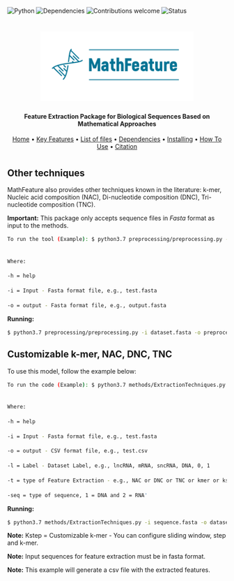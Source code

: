 ![Python](https://img.shields.io/badge/python-v3.7-blue)
![Dependencies](https://img.shields.io/badge/dependencies-up%20to%20date-brightgreen.svg)
![Contributions welcome](https://img.shields.io/badge/contributions-welcome-orange.svg)
![Status](https://img.shields.io/badge/status-up-brightgreen)

<h1 align="center">
  <img src="https://github.com/Bonidia/MathFeature/blob/master/img/MathFeature.png" alt="MathFeature" width="350">
</h1>

<h4 align="center">Feature Extraction Package for Biological Sequences Based on Mathematical Approaches</h4>
	
<p align="center">
  <a href="https://github.com/Bonidia/MathFeature">Home</a> •
  <a href="#authors">Key Features</a> •
  <a href="#list-of-files">List of files</a> •
  <a href="#dependencies">Dependencies</a> •
  <a href="#installing-dependencies-and-package">Installing</a> •
  <a href="#how-to-use">How To Use</a> •
  <a href="#citation">Citation</a> 
</p>

<h1 align="center"></h1>

## Other techniques

MathFeature also provides other techniques known in the literature: k-mer, Nucleic acid composition (NAC), Di-nucleotide composition (DNC), Tri-nucleotide composition (TNC).

**Important:** This package only accepts sequence files in *Fasta* format as input to the methods.

```sh
To run the tool (Example): $ python3.7 preprocessing/preprocessing.py -i input -o output


Where:

-h = help

-i = Input - Fasta format file, e.g., test.fasta

-o = output - Fasta format file, e.g., output.fasta
```

**Running:**

```sh
$ python3.7 preprocessing/preprocessing.py -i dataset.fasta -o preprocessing.fasta 
```


## Customizable k-mer, NAC, DNC, TNC

To use this model, follow the example below:

```sh
To run the code (Example): $ python3.7 methods/ExtractionTechniques.py -i input -o output -l label -t technique -seq DNA/RNA


Where:

-h = help

-i = Input - Fasta format file, e.g., test.fasta

-o = output - CSV format file, e.g., test.csv

-l = Label - Dataset Label, e.g., lncRNA, mRNA, sncRNA, DNA, 0, 1

-t = type of Feature Extraction - e.g., NAC or DNC or TNC or kmer or kstep

-seq = type of sequence, 1 = DNA and 2 = RNA'
```

**Running:**

```sh
$ python3.7 methods/ExtractionTechniques.py -i sequence.fasta -o dataset.csv -l DNA -t NAC -seq 1
```

**Note:** Kstep =  Customizable k-mer - You can configure sliding window, step and k-mer.

**Note:** Input sequences for feature extraction must be in fasta format.

**Note:** This example will generate a csv file with the extracted features.

